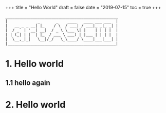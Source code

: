 +++
title = "Hello World"
draft = false
date = "2019-07-15"
toc = true
+++
```
_________________________________________________
|             _       _    ____   ____ ___ ___  |
|   __ _ _ __| |_    / \  / ___| / ___|_ _|_ _| |
|  / _` | '__| __|  / _ \ \___ \| |    | | | |  |
| | (_| | |  | |_  / ___ \ ___) | |___ | | | |  |
|  \__,_|_|   \__|/_/   \_\____/ \____|___|___| |
|_______________________________________________|
```

# 1. Hello world

## 1.1 hello again

# 2. Hello world

